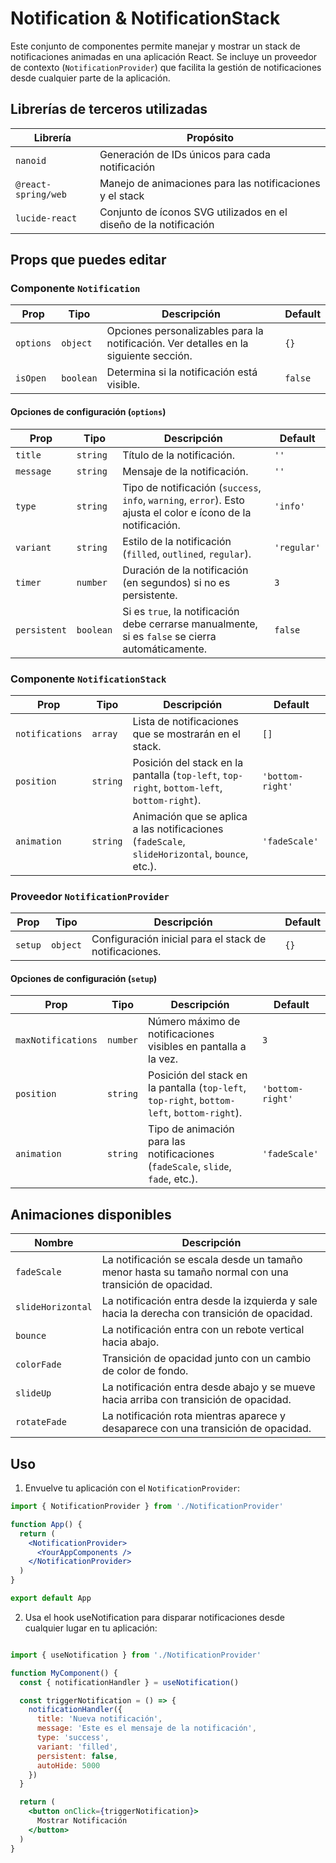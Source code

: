 # Notification & NotificationStack

Este conjunto de componentes permite manejar y mostrar un stack de notificaciones animadas en una aplicación React. Se incluye un proveedor de contexto (`NotificationProvider`) que facilita la gestión de notificaciones desde cualquier parte de la aplicación.

## Librerías de terceros utilizadas

| Librería            | Propósito                                                                 |
|---------------------|---------------------------------------------------------------------------|
| `nanoid`            | Generación de IDs únicos para cada notificación                           |
| `@react-spring/web` | Manejo de animaciones para las notificaciones y el stack                  |
| `lucide-react`      | Conjunto de íconos SVG utilizados en el diseño de la notificación         |

## Props que puedes editar

### Componente `Notification`

| Prop              | Tipo             | Descripción                                                                                             | Default            |
|-------------------|------------------|---------------------------------------------------------------------------------------------------------|--------------------|
| `options`         | `object`         | Opciones personalizables para la notificación. Ver detalles en la siguiente sección.                     | `{}`               |
| `isOpen`          | `boolean`        | Determina si la notificación está visible.                                                               | `false`            |

#### Opciones de configuración (`options`)

| Prop              | Tipo             | Descripción                                                                                             | Default            |
|-------------------|------------------|---------------------------------------------------------------------------------------------------------|--------------------|
| `title`           | `string`         | Título de la notificación.                                                                               | `''`               |
| `message`         | `string`         | Mensaje de la notificación.                                                                              | `''`               |
| `type`            | `string`         | Tipo de notificación (`success`, `info`, `warning`, `error`). Esto ajusta el color e ícono de la notificación. | `'info'`           |
| `variant`         | `string`         | Estilo de la notificación (`filled`, `outlined`, `regular`).                                             | `'regular'`        |
| `timer`           | `number`         | Duración de la notificación (en segundos) si no es persistente.                                           | `3`                |
| `persistent`      | `boolean`        | Si es `true`, la notificación debe cerrarse manualmente, si es `false` se cierra automáticamente.         | `false`            |

### Componente `NotificationStack`

| Prop              | Tipo             | Descripción                                                                                             | Default            |
|-------------------|------------------|---------------------------------------------------------------------------------------------------------|--------------------|
| `notifications`   | `array`          | Lista de notificaciones que se mostrarán en el stack.                                                    | `[]`               |
| `position`        | `string`         | Posición del stack en la pantalla (`top-left`, `top-right`, `bottom-left`, `bottom-right`).               | `'bottom-right'`   |
| `animation`       | `string`         | Animación que se aplica a las notificaciones (`fadeScale`, `slideHorizontal`, `bounce`, etc.).            | `'fadeScale'`      |

### Proveedor `NotificationProvider`

| Prop              | Tipo             | Descripción                                                                                             | Default            |
|-------------------|------------------|---------------------------------------------------------------------------------------------------------|--------------------|
| `setup`           | `object`         | Configuración inicial para el stack de notificaciones.                                                   | `{}`               |

#### Opciones de configuración (`setup`)

| Prop              | Tipo             | Descripción                                                                                             | Default            |
|-------------------|------------------|---------------------------------------------------------------------------------------------------------|--------------------|
| `maxNotifications`| `number`         | Número máximo de notificaciones visibles en pantalla a la vez.                                            | `3`                |
| `position`        | `string`         | Posición del stack en la pantalla (`top-left`, `top-right`, `bottom-left`, `bottom-right`).               | `'bottom-right'`   |
| `animation`       | `string`         | Tipo de animación para las notificaciones (`fadeScale`, `slide`, `fade`, etc.).                           | `'fadeScale'`      |

## Animaciones disponibles

| Nombre             | Descripción                                                                                                  |
|--------------------|-------------------------------------------------------------------------------------------------------------|
| `fadeScale`        | La notificación se escala desde un tamaño menor hasta su tamaño normal con una transición de opacidad.        |
| `slideHorizontal`  | La notificación entra desde la izquierda y sale hacia la derecha con transición de opacidad.                  |
| `bounce`           | La notificación entra con un rebote vertical hacia abajo.                                                     |
| `colorFade`        | Transición de opacidad junto con un cambio de color de fondo.                                                 |
| `slideUp`          | La notificación entra desde abajo y se mueve hacia arriba con transición de opacidad.                         |
| `rotateFade`       | La notificación rota mientras aparece y desaparece con una transición de opacidad.                            |

## Uso

1. Envuelve tu aplicación con el `NotificationProvider`:

```jsx
import { NotificationProvider } from './NotificationProvider'

function App() {
  return (
    <NotificationProvider>
      <YourAppComponents />
    </NotificationProvider>
  )
}

export default App

```

2. Usa el hook useNotification para disparar notificaciones desde cualquier lugar en tu aplicación:

```jsx

import { useNotification } from './NotificationProvider'

function MyComponent() {
  const { notificationHandler } = useNotification()

  const triggerNotification = () => {
    notificationHandler({
      title: 'Nueva notificación',
      message: 'Este es el mensaje de la notificación',
      type: 'success',
      variant: 'filled',
      persistent: false,
      autoHide: 5000
    })
  }

  return (
    <button onClick={triggerNotification}>
      Mostrar Notificación
    </button>
  )
}

```

